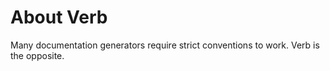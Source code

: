 # About Verb

Many documentation generators require strict conventions to work. Verb is the opposite.

